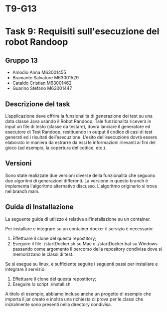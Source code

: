 # T9-G13
# Task 9: Requisiti sull'esecuzione del robot Randoop

## Gruppo 13
- Amodio Anna M63001455
- Bramante Salvatore M63001529
- Cataldo Cristian M63001462
- Guarino Stefano M63001447

## Descrizione del task

L’applicazione deve offrire la funzionalità di generazione dei test su una data classe Java usando il Robot Randoop. Tale funzionalità riceverà in input un file di testo (classe da testare), dovrà lanciare il generatore ed esecutore di Test Randoop, restituendo in output il codice di casi di test generati ed i risultati dell’esecuzione. L’esito dell’esecuzione dovrà essere elaborato in maniera da estrarre da essi le informazioni rilevanti ai fini del gioco (ad esempio, la copertura del codice, etc.).

## Versioni
Sono state realizzate due versioni diverse della funzionalità che seguono due algoritmi di generazioni differenti. La versione in questo branch è implementa l'algoritmo alternativo discusso. L'algoritmo originario si trova nel branch main.

## Guida di Installazione

La seguente guida di utilizzo è relativa all'installazione su un container.

Per installare e integrare su un container docker il servizio è necessario:
1) Effettuare il clone del questa repostitory;
2) Eseguire il file ./startDocker.sh su Mac o ./startDocker.bat su Windows passando come argomento il percorso della repository condivisa dove si memorizzano le classi di test.

Se si esegue su linux, è sufficiente seguire i seguenti passi per installare e integrare il servizio:
1) Effettuare il clone del questa repostitory;
2) Eseguire lo script ./install.sh

A titolo di esempio, abbiamo incluso anche un progetto di esempio che importa il jar creato e inoltra una richiesta di prova per le classi che inizialmente sono presenti nella directory condivisa.
